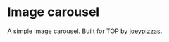# Image carousel

A simple image carousel. Built for TOP by [joeypizzas](https://github.com/joeypizzas).
